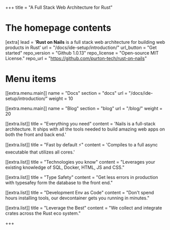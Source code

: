 +++
title = "A Full Stack Web Architecture for Rust"


# The homepage contents
[extra]
lead = '<b>Rust on Nails</b> is a full stack web architecture for building web products in Rust'
url = "/docs/ide-setup/introduction/"
url_button = "Get started"
repo_version =  "Github 1.0.13"
repo_license = "Open-source MIT License."
repo_url = "https://github.com/purton-tech/rust-on-nails"

# Menu items
[[extra.menu.main]]
name = "Docs"
section = "docs"
url = "/docs/ide-setup/introduction/"
weight = 10

[[extra.menu.main]]
name = "Blog"
section = "blog"
url = "/blog/"
weight = 20

[[extra.list]]
title = "Everything you need"
content = 'Nails is a full-stack architecture. It ships with all the tools needed to build amazing web apps on both the front and back end.'

[[extra.list]]
title = "Fast by default ⚡️"
content = 'Compiles to a full async executable that utilizes all cores.'

[[extra.list]]
title = "Technologies you know"
content = "Leverages your existing knowledge of SQL, Docker, HTML, JS and CSS."

[[extra.list]]
title = "Type Safety"
content = "Get less errors in production with typesafey form the database to the front end."

[[extra.list]]
title = "Development Env as Code"
content = "Don't spend hours installing tools, our devcontainer gets you running in minutes."

[[extra.list]]
title = "Leverage the Best"
content = "We collect and integrate crates across the Rust eco system."

+++
